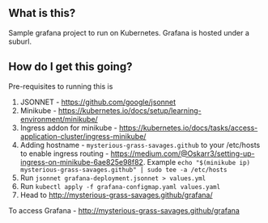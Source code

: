 ## What is this?

Sample grafana project to run on Kubernetes. Grafana is hosted under a suburl.

## How do I get this going?

Pre-requisites to running this is
1. JSONNET - https://github.com/google/jsonnet
1. Minikube - https://kubernetes.io/docs/setup/learning-environment/minikube/
1. Ingress addon for minikube - https://kubernetes.io/docs/tasks/access-application-cluster/ingress-minikube/
1. Adding hostname - `mysterious-grass-savages.github` to your /etc/hosts to enable ingress routing - https://medium.com/@Oskarr3/setting-up-ingress-on-minikube-6ae825e98f82. Example `echo "$(minikube ip) mysterious-grass-savages.github" | sudo tee -a /etc/hosts`
1. Run `jsonnet grafana-deployment.jsonnet > values.yml`
1. Run `kubectl apply -f grafana-configmap.yaml values.yaml`
1. Head to http://mysterious-grass-savages.github/grafana/

To access Grafana - http://mysterious-grass-savages.github/grafana